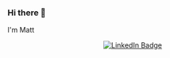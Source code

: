 ### Hi there 👋
I'm Matt

<div id="badges"  align="center">
  <a href="https://www.linkedin.com/in/matt-mcintosh-6ba2461ab/">
    <img src="https://img.shields.io/badge/LinkedIn-blue?style=for-the-badge&logo=linkedin&logoColor=white" alt="LinkedIn Badge"/>




<!--
**mattmc1504/mattmc1504** is a ✨ _special_ ✨ repository because its `README.md` (this file) appears on your GitHub profile.

Here are some ideas to get you started:

- 🔭 I’m currently working on ...
- 🌱 I’m currently learning ...
- 👯 I’m looking to collaborate on ...
- 🤔 I’m looking for help with ...
- 💬 Ask me about ...
- 📫 How to reach me: ...
- 😄 Pronouns: ...
- ⚡ Fun fact: ...
-->
